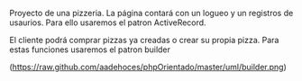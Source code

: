 Proyecto de una pizzeria. La página contará con un logueo y un registros de usaurios. Para ello usaremos el patron ActiveRecord.

El cliente podrá comprar pizzas ya creadas o crear su propia pizza. Para estas funciones usaremos el patron builder

(https://raw.github.com/aadehoces/phpOrientado/master/uml/builder.png)